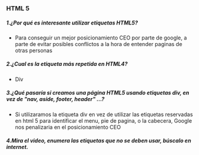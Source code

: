 ### HTML 5

##### 1.¿Por qué es interesante utilizar etiquetas HTML5?
- Para conseguir un mejor posicionamiento CEO por parte de google, a parte de 
evitar posibles conflictos a la hora de entender paginas de otras personas
##### 2.¿Cual es la etiqueta más repetida en HTML4?
- Div
##### 3.¿Qué pasaría si creamos una página HTML5 usando etiquetas div, en vez de "nav, aside, footer, header" ...?
- Si utilizaramos la etiqueta div en vez de utilizar las etiquetas reservadas en html 5 para identificar el menu, pie de pagina, o la cabecera, Google nos penalizaria en el posicionamiento CEO
##### 4.Mira el video, enumera las etiquetas que no se deben usar, búscalo en internet.
><acronym>  
<bgsound>
<dir>
<frame>
<frameset>
<noframes>
<hgroup>
<isindex>
<listing>, <xmp> 
<noembed>
<strike>
<basefont>
<big>
<blink>
<center>
<font>
<marquee>
<multicol>
<nobr>
<spacer>
<tt>
<menu>